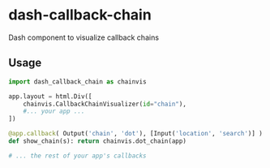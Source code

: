# dash-callback-chain

Dash component to visualize callback chains

## Usage

```python
import dash_callback_chain as chainvis

app.layout = html.Div([
    chainvis.CallbackChainVisualizer(id="chain"),
    #... your app ...
])

@app.callback( Output('chain', 'dot'), [Input('location', 'search')] )
def show_chain(s): return chainvis.dot_chain(app)

# ... the rest of your app's callbacks
```
